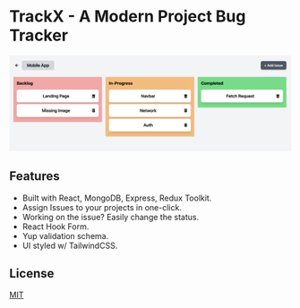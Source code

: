 # TrackX - A Modern Project Bug Tracker

![Project Image](https://github.com/aeghin/trackX/blob/main/client/src/assets/IssueDetails.png)

## Features

- Built with React, MongoDB, Express, Redux Toolkit.
- Assign Issues to your projects in one-click.
- Working on the issue? Easily change the status. 
- React Hook Form.
- Yup validation schema.
- UI styled w/ TailwindCSS.

## License

[MIT](https://choosealicense.com/licenses/mit/)